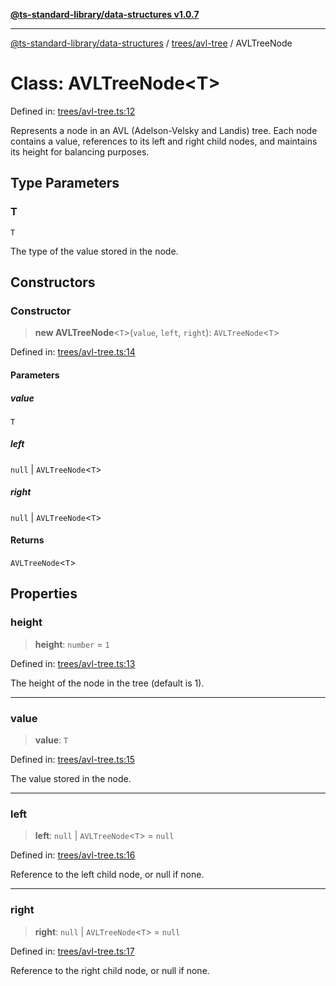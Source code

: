 [**@ts-standard-library/data-structures v1.0.7**](../../../README.md)

***

[@ts-standard-library/data-structures](../../../modules.md) / [trees/avl-tree](../README.md) / AVLTreeNode

# Class: AVLTreeNode\<T\>

Defined in: [trees/avl-tree.ts:12](https://github.com/gabaudette/ts-stdlib/blob/be448e6a9d9c20c6c2f27f6550ce4e65fc8c9b89/packages/data-structures/src/trees/avl-tree.ts#L12)

Represents a node in an AVL (Adelson-Velsky and Landis) tree.
Each node contains a value, references to its left and right child nodes,
and maintains its height for balancing purposes.

## Type Parameters

### T

`T`

The type of the value stored in the node.

## Constructors

### Constructor

> **new AVLTreeNode**\<`T`\>(`value`, `left`, `right`): `AVLTreeNode`\<`T`\>

Defined in: [trees/avl-tree.ts:14](https://github.com/gabaudette/ts-stdlib/blob/be448e6a9d9c20c6c2f27f6550ce4e65fc8c9b89/packages/data-structures/src/trees/avl-tree.ts#L14)

#### Parameters

##### value

`T`

##### left

`null` | `AVLTreeNode`\<`T`\>

##### right

`null` | `AVLTreeNode`\<`T`\>

#### Returns

`AVLTreeNode`\<`T`\>

## Properties

### height

> **height**: `number` = `1`

Defined in: [trees/avl-tree.ts:13](https://github.com/gabaudette/ts-stdlib/blob/be448e6a9d9c20c6c2f27f6550ce4e65fc8c9b89/packages/data-structures/src/trees/avl-tree.ts#L13)

The height of the node in the tree (default is 1).

***

### value

> **value**: `T`

Defined in: [trees/avl-tree.ts:15](https://github.com/gabaudette/ts-stdlib/blob/be448e6a9d9c20c6c2f27f6550ce4e65fc8c9b89/packages/data-structures/src/trees/avl-tree.ts#L15)

The value stored in the node.

***

### left

> **left**: `null` \| `AVLTreeNode`\<`T`\> = `null`

Defined in: [trees/avl-tree.ts:16](https://github.com/gabaudette/ts-stdlib/blob/be448e6a9d9c20c6c2f27f6550ce4e65fc8c9b89/packages/data-structures/src/trees/avl-tree.ts#L16)

Reference to the left child node, or null if none.

***

### right

> **right**: `null` \| `AVLTreeNode`\<`T`\> = `null`

Defined in: [trees/avl-tree.ts:17](https://github.com/gabaudette/ts-stdlib/blob/be448e6a9d9c20c6c2f27f6550ce4e65fc8c9b89/packages/data-structures/src/trees/avl-tree.ts#L17)

Reference to the right child node, or null if none.
